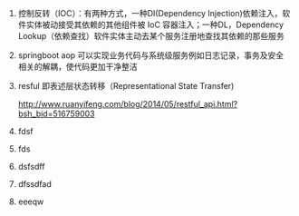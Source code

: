 1. 控制反转（IOC）：有两种方式，一种DI(Dependency Injection)依赖注入，软件实体被动接受其依赖的其他组件被 IoC 容器注入；一种DL，Dependency Lookup（依赖查找）软件实体主动去某个服务注册地查找其依赖的那些服务

2. springboot aop 可以实现业务代码与系统级服务例如日志记录，事务及安全相关的解耦，使代码更加干净整洁

3. resful 即表述层状态转移（Representational State Transfer)

   http://www.ruanyifeng.com/blog/2014/05/restful_api.html?bsh_bid=516759003

4. fdsf

5. fds 

6. dsfsdff 

7. dfssdfad

8. eeeqw